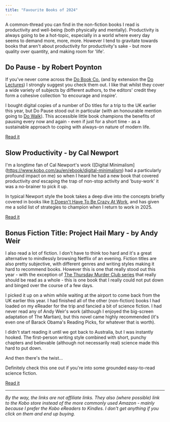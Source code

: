 ```yaml
---
title: "Favourite Books of 2024"
---
```



A common-thread you can find in the non-fiction books I read is productivity and well-being (both physically and mentally). Productivity is always going to be a hot-topic, especially in a world where every day seems to demand more, more, more. However I tend to gravitate towards books that aren't about productivity for productivity's sake - but more quality over quantity, and making room for 'life'.

## Do Pause - by Robert Poynton

If you've never come across the [Do Book Co.](https://thedobook.co) (and by extension the [Do Lectures](https://thedolectures.com)) I strongly suggest you check them out. I like that whilst they cover a wide variety of subjects by different authors, to the editors' credit they form a cohesive collection 'to encourage and inspire'.

I bought digital copies of a number of Do titles for a trip to the UK earlier this year, but Do Pause stood out in particular (with an honourable mention going to [Do Walk](https://thedobook.co/products/do-walk)). This accessible little book champions the benefits of pausing every now and again - even if just for a short time - as a sustainable approach to coping with always-on nature of modern life. 

[Read it](https://thedobook.co/products/do-pause-you-are-not-a-to-do-list)

## Slow Productivity - by Cal Newport

I'm a longtime fan of Cal Newport's work ([Digital Minimalism] (<https://www.kobo.com/au/en/ebook/digital-minimalism>) had a particularly profound impact on me) so when I heard he had a new book that covered productivity _and_ escaping the trap of non-stop activity and 'busy-work' it was a no-brainer to pick it up.

In typical Newport style the book takes a deep dive into the concepts briefly covered in books like [It Doesn't Have To Be Crazy At Work](https://www.kobo.com/au/en/ebook/it-doesn-t-have-to-be-crazy-at-work-1), and has given me a solid list of strategies to champion when I return to work in 2025.

[Read it](https://www.kobo.com/au/en/ebook/slow-productivity-2)

## Bonus Fiction Title: Project Hail Mary - by Andy Weir

I also read a lot of fiction. I don't have to think too hard and it's a great alternative to mindlessly browsing Netflix of an evening. Fiction titles are also pretty subjective, with different genres and writing styles making it hard to recommend books. However this is one that really stood out this year - with the exception of [The Thursday Murder Club series](https://www.kobo.com/au/en/series/the-thursday-murder-club) that really should be read as a whole - this is one book that I really could not put down and binged over the course of a few days.

I picked it up on a whim while waiting at the airport to come back from the UK earlier this year. I had finished all of the other (non-fiction) books I had loaded on my eReader for the trip and fancied a bit of science fiction. I had never read any of Andy Weir's work (although I enjoyed the big-screen adaptation of The Martian), but this novel came highly recommended (it's even one of Barack Obama's Reading Picks, for whatever that is worth).

I didn't start reading it until we got back to Australia, but I was instantly hooked. The first-person writing style combined with short, punchy chapters and believable (although not necessarily real) science made this hard to put down.

And then there's the twist...

Definitely check this one out if you're into some grounded easy-to-read science fiction.

[Read it](https://www.kobo.com/au/en/ebook/project-hail-mary)

---

*By the way, the links are not affiliate links. They also (where possible) link to the Kobo store instead of the more commonly used Amazon - mainly because I prefer the Kobo eReaders to Kindles. I don't get anything if you click on them and end up buying.*